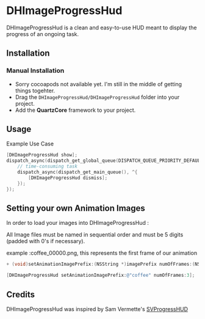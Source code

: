 # DHImageProgressHud

DHImageProgressHud is a clean and easy-to-use HUD meant to display the progress of an ongoing task.

<!--![SVProgressHUD](http://f.cl.ly/items/2G1F1Z0M0k0h2U3V1p39/SVProgressHUD.gif)-->

## Installation

### Manual Installation
* Sorry cocoapods not available yet. I'm still in the middle of getting things togehter.
* Drag the `DHImageProgressHud/DHImageProgressHud` folder into your project.
* Add the **QuartzCore** framework to your project.

## Usage

Example Use Case 

```objective-c
[DHImageProgressHud show];
dispatch_async(dispatch_get_global_queue(DISPATCH_QUEUE_PRIORITY_DEFAULT, 0), ^{
    // time-consuming task
    dispatch_async(dispatch_get_main_queue(), ^{
        [DHImageProgressHud dismiss];
    });
});
```
## Setting your own Animation Images

In order to load your images into DHImageProgressHud :

All Image files must be named in sequential order and must be 5 digits (padded with 0's if necessary).

 example :coffee_00000.png, this represents the first frame of our animation
```objective-c
+ (void)setAnimationImagePrefix:(NSString *)imagePrefix numOfFrames:(NSInteger)frames;

[DHImageProgressHud setAnimationImagePrefix:@"coffee" numOfFrames:3];
```


<!--Each notification passes a `userInfo` dictionary holding the HUD's status string (if any), retrievable via `SVProgressHUDStatusUserInfoKey`.-->

<!--`DHImageProgressHud` also posts `SVProgressHUDDidReceiveTouchEventNotification` when users touch on the screen. For this notification `userInfo` is not passed but the object parameter contains the `UIEvent` that related to the touch.-->

## Credits
DHImageProgressHud was inspired by Sam Vermette's [SVProgressHUD](https://github.com/TransitApp/SVProgressHUD)
